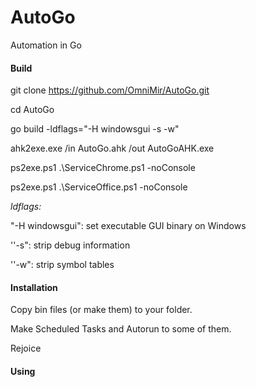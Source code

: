 # AutoGo

Automation in Go



#### Build

git clone https://github.com/OmniMir/AutoGo.git

cd AutoGo

go build -ldflags="-H windowsgui -s -w"

ahk2exe.exe /in AutoGo.ahk /out AutoGoAHK.exe

ps2exe.ps1 .\ServiceChrome.ps1 -noConsole

ps2exe.ps1 .\ServiceOffice.ps1 -noConsole



_ldflags:_

"-H windowsgui": set executable GUI binary on Windows

''-s": strip debug information

''-w": strip symbol tables



#### Installation

Copy bin files (or make them) to your folder.

Make Scheduled Tasks and Autorun to some of them.

Rejoice



#### Using
